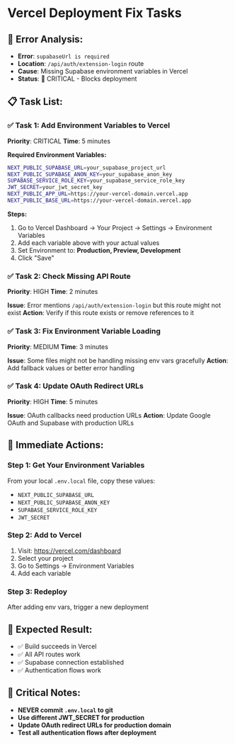 # Vercel Deployment Fix Tasks

## 🎯 **Error Analysis:**
- **Error**: `supabaseUrl is required`
- **Location**: `/api/auth/extension-login` route
- **Cause**: Missing Supabase environment variables in Vercel
- **Status**: 🔴 CRITICAL - Blocks deployment

## 📋 **Task List:**

### ✅ **Task 1: Add Environment Variables to Vercel**
**Priority**: CRITICAL
**Time**: 5 minutes

**Required Environment Variables:**
```bash
NEXT_PUBLIC_SUPABASE_URL=your_supabase_project_url
NEXT_PUBLIC_SUPABASE_ANON_KEY=your_supabase_anon_key
SUPABASE_SERVICE_ROLE_KEY=your_supabase_service_role_key
JWT_SECRET=your_jwt_secret_key
NEXT_PUBLIC_APP_URL=https://your-vercel-domain.vercel.app
NEXT_PUBLIC_BASE_URL=https://your-vercel-domain.vercel.app
```

**Steps:**
1. Go to Vercel Dashboard → Your Project → Settings → Environment Variables
2. Add each variable above with your actual values
3. Set Environment to: **Production, Preview, Development**
4. Click "Save"

### ✅ **Task 2: Check Missing API Route**
**Priority**: HIGH
**Time**: 2 minutes

**Issue**: Error mentions `/api/auth/extension-login` but this route might not exist
**Action**: Verify if this route exists or remove references to it

### ✅ **Task 3: Fix Environment Variable Loading**
**Priority**: MEDIUM
**Time**: 3 minutes

**Issue**: Some files might not be handling missing env vars gracefully
**Action**: Add fallback values or better error handling

### ✅ **Task 4: Update OAuth Redirect URLs**
**Priority**: HIGH
**Time**: 5 minutes

**Issue**: OAuth callbacks need production URLs
**Action**: Update Google OAuth and Supabase with production URLs

## 🔧 **Immediate Actions:**

### **Step 1: Get Your Environment Variables**
From your local `.env.local` file, copy these values:
- `NEXT_PUBLIC_SUPABASE_URL`
- `NEXT_PUBLIC_SUPABASE_ANON_KEY` 
- `SUPABASE_SERVICE_ROLE_KEY`
- `JWT_SECRET`

### **Step 2: Add to Vercel**
1. Visit: https://vercel.com/dashboard
2. Select your project
3. Go to Settings → Environment Variables
4. Add each variable

### **Step 3: Redeploy**
After adding env vars, trigger a new deployment

## 🎯 **Expected Result:**
- ✅ Build succeeds in Vercel
- ✅ All API routes work
- ✅ Supabase connection established
- ✅ Authentication flows work

## 🚨 **Critical Notes:**
- **NEVER commit `.env.local` to git**
- **Use different JWT_SECRET for production**
- **Update OAuth redirect URLs for production domain**
- **Test all authentication flows after deployment**
